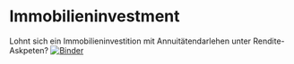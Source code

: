 # Immobilieninvestment
Lohnt sich ein Immobilieninvestition mit Annuitätendarlehen unter Rendite-Askpeten?  [![Binder](https://mybinder.org/badge_logo.svg)](https://mybinder.org/v2/gh/FlorianBechtold/Immobilieninvestment/HEAD?urlpath=%2Fdoc%2Ftree%2Fimmo_auto.ipynb)

